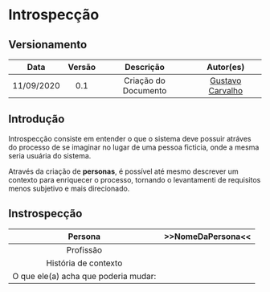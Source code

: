 # Introspecção
## Versionamento
| Data | Versão | Descrição | Autor(es) |
|:----:|:------:|:---------:|:---------:|
| 11/09/2020 | 0.1 | Criação do Documento | [Gustavo Carvalho](https://github.com/gustavocarvalho1002) |

## Introdução

Introspecção consiste em entender o que o sistema deve possuir atráves do processo de se imaginar no lugar de uma pessoa ficticia, onde a mesma seria usuária do sistema.

Através da criação de **personas**, é possível até mesmo descrever um contexto para enriquecer o processo, tornando o levantamenti de requisitos menos subjetivo e mais direcionado.

## Instrospecção

| Persona | >>NomeDaPersona<< |
|:----:|:------:|
|Profissão||
|História de contexto||
|O que ele(a) acha que poderia mudar:||
